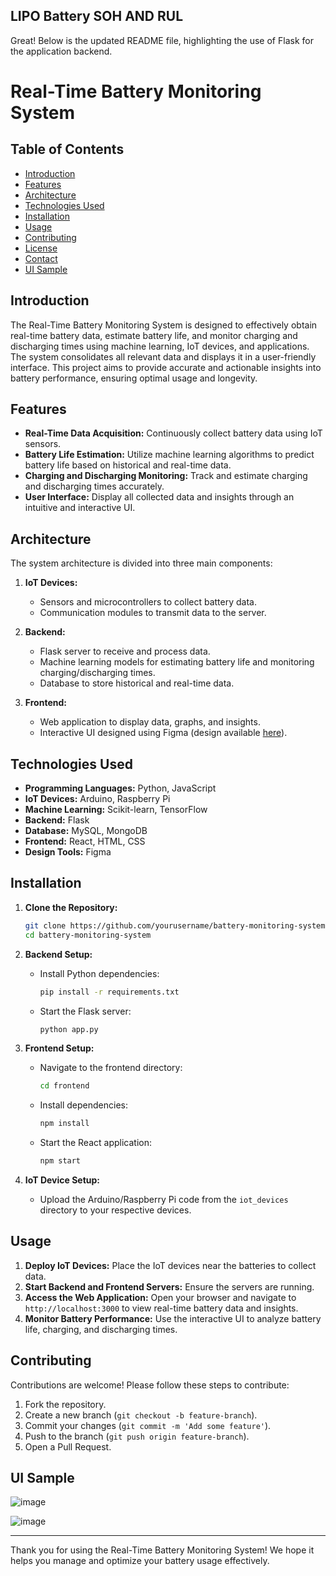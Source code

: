 ## LIPO Battery SOH AND RUL

Great! Below is the updated README file, highlighting the use of Flask for the application backend.

# Real-Time Battery Monitoring System

## Table of Contents

- [Introduction](#introduction)
- [Features](#features)
- [Architecture](#architecture)
- [Technologies Used](#technologies-used)
- [Installation](#installation)
- [Usage](#usage)
- [Contributing](#contributing)
- [License](#license)
- [Contact](#contact)
- [UI Sample](#ui-sample)

## Introduction

The Real-Time Battery Monitoring System is designed to effectively obtain real-time battery data, estimate battery life, and monitor charging and discharging times using machine learning, IoT devices, and applications. The system consolidates all relevant data and displays it in a user-friendly interface. This project aims to provide accurate and actionable insights into battery performance, ensuring optimal usage and longevity.

## Features

- **Real-Time Data Acquisition:** Continuously collect battery data using IoT sensors.
- **Battery Life Estimation:** Utilize machine learning algorithms to predict battery life based on historical and real-time data.
- **Charging and Discharging Monitoring:** Track and estimate charging and discharging times accurately.
- **User Interface:** Display all collected data and insights through an intuitive and interactive UI.

## Architecture

The system architecture is divided into three main components:

1. **IoT Devices:**
   - Sensors and microcontrollers to collect battery data.
   - Communication modules to transmit data to the server.

2. **Backend:**
   - Flask server to receive and process data.
   - Machine learning models for estimating battery life and monitoring charging/discharging times.
   - Database to store historical and real-time data.

3. **Frontend:**
   - Web application to display data, graphs, and insights.
   - Interactive UI designed using Figma (design available [here](https://www.figma.com/design/AFeubQlcjA0Vzfe0NsmcNS/LBM-GROUP-4?node-id=0-1)).

## Technologies Used

- **Programming Languages:** Python, JavaScript
- **IoT Devices:** Arduino, Raspberry Pi
- **Machine Learning:** Scikit-learn, TensorFlow
- **Backend:** Flask
- **Database:** MySQL, MongoDB
- **Frontend:** React, HTML, CSS
- **Design Tools:** Figma

## Installation

1. **Clone the Repository:**
   ```bash
   git clone https://github.com/yourusername/battery-monitoring-system.git
   cd battery-monitoring-system
   ```

2. **Backend Setup:**
   - Install Python dependencies:
     ```bash
     pip install -r requirements.txt
     ```
   - Start the Flask server:
     ```bash
     python app.py
     ```

3. **Frontend Setup:**
   - Navigate to the frontend directory:
     ```bash
     cd frontend
     ```
   - Install dependencies:
     ```bash
     npm install
     ```
   - Start the React application:
     ```bash
     npm start
     ```

4. **IoT Device Setup:**
   - Upload the Arduino/Raspberry Pi code from the `iot_devices` directory to your respective devices.

## Usage

1. **Deploy IoT Devices:** Place the IoT devices near the batteries to collect data.
2. **Start Backend and Frontend Servers:** Ensure the servers are running.
3. **Access the Web Application:** Open your browser and navigate to `http://localhost:3000` to view real-time battery data and insights.
4. **Monitor Battery Performance:** Use the interactive UI to analyze battery life, charging, and discharging times.

## Contributing

Contributions are welcome! Please follow these steps to contribute:

1. Fork the repository.
2. Create a new branch (`git checkout -b feature-branch`).
3. Commit your changes (`git commit -m 'Add some feature'`).
4. Push to the branch (`git push origin feature-branch`).
5. Open a Pull Request.

## UI Sample
![image](https://github.com/Sarthak2426/LIPO-Battery-SOH-and-RUL/assets/90612035/8de0e85b-44ee-4b07-92c7-268653b48c37)



![image](https://github.com/Sarthak2426/LIPO-Battery-SOH-and-RUL/assets/90612035/aca24d30-8a6e-4090-8eb8-b77542c2d4f6)



---

Thank you for using the Real-Time Battery Monitoring System! We hope it helps you manage and optimize your battery usage effectively.
